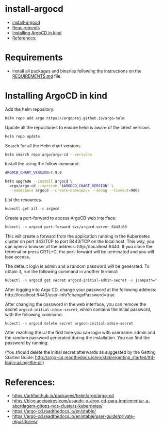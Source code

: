 # install-argocd

<!-- TOC -->

- [install-argocd](#install-argocd)
- [Requirements](#requirements)
- [Installing ArgoCD in kind](#installing-argocd-in-kind)
- [References:](#references)

<!-- TOC -->

# Requirements

- Install all packages and binaries following the instructions on the [REQUIREMENTS.md](../../REQUIREMENTS.md) file.

# Installing ArgoCD in kind

Add the helm repository.

```bash
helm repo add argo https://argoproj.github.io/argo-helm
```

Update all the repositories to ensure helm is aware of the latest versions.

```bash
helm repo update
```

Search for all the Helm chart versions.

```bash
helm search repo argo/argo-cd --versions
```

Install the using the follow command:

```bash
ARGOCD_CHART_VERSION=7.9.0

helm upgrade --install argocd \
  argo/argo-cd --version "$ARGOCD_CHART_VERSION" \
  --namespace argocd --create-namespace --debug --timeout=900s
```

List the resources.

```bash
kubectl get all -n argocd
```

Create a port-forward to access ArgoCD web interface:

```bash
kubectl -n argocd port-forward svc/argocd-server 8443:80
```

This will create a forward from the application running in the Kubernetes cluster on port 443/TCP to port 8443/TCP on the local host. This way, you can open a browser at the address: http://localhost:8443. If you close the terminal or press CRTL+C, the port-forward will be terminated and you will lose access.

The default login is admin and a random password will be generated. To obtain it, run the following command in another terminal:

```bash
kubectl -n argocd get secret argocd-initial-admin-secret -o jsonpath="{.data.password}" | base64 -d
```

After logging into Argo CD, change your password at the following address: http://localhost:8443/user-info?changePassword=true

After changing the password in the web interface, you can remove the secret ``argocd-initial-admin-secret``, which contains the initial password, with the following command:

```bash
kubectl -n argocd delete secret argocd-initial-admin-secret
```

After reaching the UI the first time you can login with username: admin and the random password generated during the installation. You can find the password by running:

(You should delete the initial secret afterwards as suggested by the Getting Started Guide: http://argo-cd.readthedocs.io/en/stable/getting_started/#4-login-using-the-cli)

# References:

- https://artifacthub.io/packages/helm/argo/argo-cd
- https://blog.aeciopires.com/usando-o-argo-cd-para-implementar-a-abordagem-gitops-nos-clusters-kubernetes/
- https://argo-cd.readthedocs.io/en/stable/
- https://argo-cd.readthedocs.io/en/stable/user-guide/private-repositories/
